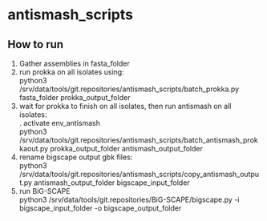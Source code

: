 # antismash_scripts


## How to run

1. Gather assemblies in fasta_folder</br>
2. run prokka on all isolates using:</br>
python3 /srv/data/tools/git.repositories/antismash_scripts/batch_prokka.py fasta_folder prokka_output_folder</br>
3. wait for prokka to finish on all isolates, then run antismash on all isolates:</br>
. activate env_antismash</br>
python3 /srv/data/tools/git.repositories/antismash_scripts/batch_antismash_prokkaout.py prokka_output_folder antismash_output_folder</br>
4. rename bigscape output gbk files:</br>
python3 /srv/data/tools/git.repositories/antismash_scripts/copy_antismash_output.py antismash_output_folder bigscape_input_folder</br>
5. run BiG-SCAPE</br>
python3 /srv/data/tools/git.repositories/BiG-SCAPE/bigscape.py -i bigscape_input_folder -o bigscape_output_folder</br>
